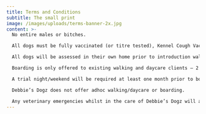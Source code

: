 ```yaml
---
title: Terms and Conditions
subtitle: The small print
image: /images/uploads/terms-banner-2x.jpg
content: >-
  No entire males or bitches.

  All dogs must be fully vaccinated (or titre tested), Kennel Cough Vaccinated and have proof of a regular parasite and worming prevention program.

  All dogs will be assessed in their own home prior to introduction walk with Magic and Mo before joining Debbie’s Dogz group walking.

  Boarding is only offered to existing walking and daycare clients – 2 walks per week or one daycare per week for a minimum of 3 months. 

  A trial night/weekend will be required at least one month prior to boarding dates.

  Debbie’s Dogz does not offer adhoc walking/daycare or boarding.

  Any veterinary emergencies whilst in the care of Debbie’s Dogz will automatically be taken to Aston Clinton Veterinary Centre, who I have been using for over twenty years for both my own pets and now clients dogs.
---
```


